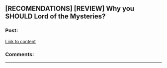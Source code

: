## [RECOMENDATIONS] [REVIEW] Why you SHOULD Lord of the Mysteries?

### Post:

[Link to content]()

### Comments:

---

